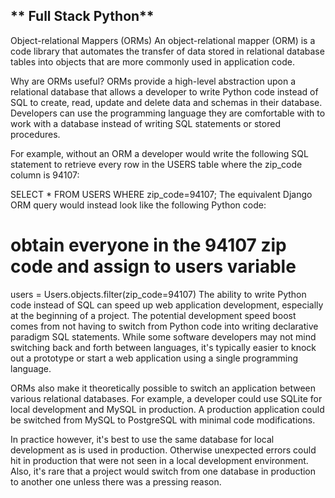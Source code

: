 ## ** Full Stack Python**

Object-relational Mappers (ORMs)
An object-relational mapper (ORM) is a code library that automates the transfer of data stored in relational database tables into objects that are more commonly used in application code.

Why are ORMs useful?
ORMs provide a high-level abstraction upon a relational database that allows a developer to write Python code instead of SQL to create, read, update and delete data and schemas in their database. Developers can use the programming language they are comfortable with to work with a database instead of writing SQL statements or stored procedures.

For example, without an ORM a developer would write the following SQL statement to retrieve every row in the USERS table where the zip_code column is 94107:

SELECT * FROM USERS WHERE zip_code=94107;
The equivalent Django ORM query would instead look like the following Python code:

# obtain everyone in the 94107 zip code and assign to users variable
users = Users.objects.filter(zip_code=94107)
The ability to write Python code instead of SQL can speed up web application development, especially at the beginning of a project. The potential development speed boost comes from not having to switch from Python code into writing declarative paradigm SQL statements. While some software developers may not mind switching back and forth between languages, it's typically easier to knock out a prototype or start a web application using a single programming language.

ORMs also make it theoretically possible to switch an application between various relational databases. For example, a developer could use SQLite for local development and MySQL in production. A production application could be switched from MySQL to PostgreSQL with minimal code modifications.

In practice however, it's best to use the same database for local development as is used in production. Otherwise unexpected errors could hit in production that were not seen in a local development environment. Also, it's rare that a project would switch from one database in production to another one unless there was a pressing reason.
